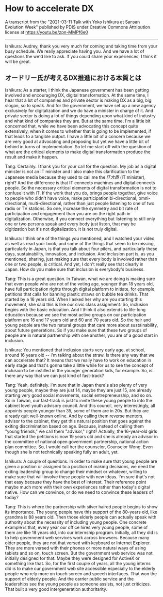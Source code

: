 # How to accelerate DX

A transcript from the "2021-03-11 Talk with Yoko Ishikura at Sansan Evolution Week" published by PDIS under Creative Commons Attribution license at https://youtu.be/zpn-MMPf6e0

---

Ishikura: Audrey, thank you very much for coming and taking time from your busy schedule. We really appreciate having you. And we have a lot of questions the we'd like to ask. If you could share your experiences, I think it will be great.

## オードリー氏が考えるDX推進における本質とは

Ishikura: As a starter, I think the Japanese government has been getting involved and encouraging DX, digital transformation. At the same time, I hear that a lot of companies and private sector is making DX as a big, big slogan, so to speak. And for the government, we have set up a new agency exclusively for digitalization and we do have a minister in charge of it. And private sector is doing a lot of things depending upon what kind of industry and what kind of companies they are. But at the same time, I'm a little bit concerned that, while we have been advocating this concept quite extensively, when it comes to whether that is going to be implemented, if that leads to a tangible output. I have a little bit of a concern because we are very good at advocating and proposing but yet we have a little bit of behind in turns of implementation. So let me start off with the question of what are the critical elements to make digital transformation produce the result and make it happen.

Tang: Certainly. I thank you for your call for the question. My job as a digital minister is not an IT minister and I also make this clarification to the Japanese media because they used to call me the *IT大臣* (IT minister), right? And the difference is that IT connects machines and digital connects people. So the necessary critical elements of digital transformation is not to confuse it with IT. If the work that you do, brings people together, give voice to people who didn't have voice, make participation bi-directional, omni-directional, multi-directional, rather than just people listening to one of two radio or TV stations. So one, increase the symmetry and bit rate of participation and engagement than you are on the right path in digitalization. Otherwise, if you connect everything but listening to still only one or two persons speak and every body just listen, that may be digitization but it's not digitalization. It is not truly digital.

Ishikura: I think one of the things you mentioned, and I watched your video as well as read your book, and some of the things that seem to be missing, particularly in Japan, is that you talk about four pilers, and particularly these days, sustainability, innovation, and inclusion. And inclusion part is, as you mentioned, sharing, just making sure that every body is involved rather than one or two people, is critical. And yet, I don't really see that clearly in Japan. How do you make sure that inclusion is everybody's business.

Tang: This is a great question. In Taiwan, what we are doing is making sure that even people who are not of the voting age, younger than 18 years old, have full participation rights through digital platform to initiate, for example, petitions that calls for banning plastic straws on bubble tea drinks. That started by a 16 years old. When I asked her why are you starting this movement, she said this is like our civic class assignment. So, inclusion begins with the basic education. And I think it also extends to life-long education because we see the most active groups on our participation platform are 16 and 17 years old and 60 and 70 years old. So the hair and young people are the two natural groups that care more about sustainability, about future generations. So if you make sure that these two groups of people are in natural partnership with one another, you are of a good start in inclusion.

Ishikura: You mentioned that inclusion starts very early age, at school, around 16 years old -- I'm talking about the straw. Is there any way that we can accelerate that? It means that we really have to work on education in early stage and that's gonna take a little while for us to see the concept of inclusion to be instilled in the younger generation kids, for example. So, is there any way that we can just kind of fast-track?

Tang: Yeah, definitely. I'm sure that in Japan there's also plenty of very young people, maybe they are just 14, maybe they are just 15, are already starting very good social movements, social entrepreneurship, and so on. So in Taiwan, our fast-track is just to invite these young people to into the cabinet level youth advisory council. And this council, very interestingly, all appoints people younger than 35, some of them are in 20s. But they are already quit well-known online. And by calling them reverse mentors, advisor to the cabinet, they get this natural position that goes against the exiting discrimination based on age. Because, instead of calling them "young friends," we call them "advisor," right? Actually, the 16-year-old girls that started the petitions is now 19 years old and she is already an advisor in the committee of national open government partnership, national action plan committee. So, I would call her the counselor, Counselor Wong. Even though she is not technically speaking fully an adult, yet.

Ishikura: A couple of questions. In order to make sure that young people are given a position or assigned to a position of making decisions, we need the exiting leadership group to change their mindset or whatever, willing to make sure that will involve these people with new ideas. I'm sure that's not that easy because they have the best of interest. Their reference point maybe much more with their own experiences rather than today's digital native. How can we convince, or do we need to convince these leaders of today?

Tang: This is where the partnership with silver haired people begins to show its importance. The young people have this support of the 80-years old, like grandma is 88 years old. Then those elderly people can actually speak with authority about the necessity of including young people. One concrete example is that, every year our office hires very young people, some of them are like 18 years old, into our internship program. Initially, all they did is to help government web services work across browsers. Because many older people, they are not that versed with keyboard or Internet Explorer. They are more versed with their phones or more natural ways of using tablets and so on, touch screen. But the government web service was not initially designed for that. Maybe they were designed for ActiveX or something like that. So, for the first couple of years, all the young interns did is to make our government web site accessible especially to the elderly people who rely more on touch screen and speech interfaces. That won the support of elderly people. And the carrier public service and the leaderships see the young people as someone assists, not just criticizes. That built a very good intergeneration authoritarity.
